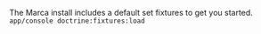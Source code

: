 The Marca install includes a default set fixtures to get you started.
`app/console doctrine:fixtures:load`